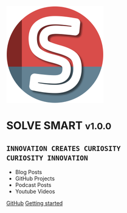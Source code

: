 ![logo](../_media/logo.png ':size=144')

# SOLVE SMART <small>v1.0.0</small>

## `INNOVATION CREATES CURIOSITY`<br>`CURIOSITY INNOVATION`

- <i class="fas fa-feather-alt"></i> Blog Posts
- <i class="fab fa-github"></i> GitHub Projects
- <i class="fas fa-podcast"></i> Podcast Posts
- <i class="fab fa-youtube"></i> Youtube Videos

[GitHub](https://github.com/sven-seyfert/solve-smart/)
[Getting started](/en/introduction)
